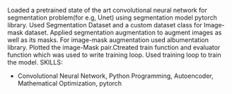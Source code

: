 Loaded a pretrained state of the art convolutional neural network for segmentation problem(for e.g, Unet) using segmentation model pytorch library. Used Segmentation Dataset and a custom dataset class for Image-mask dataset. Applied segmentation augmentation to augment images as well as its masks. For image-mask augmentation used albumentation library. Plotted the image-Mask pair.Ctreated train function and evaluator function which was used to write training loop. Used training loop to train the model. SKILLS: 
- Convolutional Neural Network,
Python Programming,
Autoencoder,
Mathematical Optimization,
pytorch
